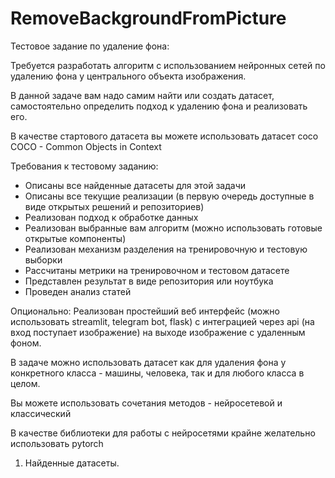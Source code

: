# RemoveBackgroundFromPicture

Тестовое задание по удаление фона:

Требуется разработать алгоритм с использованием нейронных сетей по удалению фона у центрального объекта изображения.

В данной задаче вам надо самим найти или создать датасет, самостоятельно определить подход к удалению фона и реализовать его.

В качестве стартового датасета вы можете использовать датасет coco
COCO - Common Objects in Context

Требования к тестовому заданию:
- Описаны все найденные датасеты для этой задачи
- Описаны все текущие реализации (в первую очередь доступные в виде открытых решений и репозиториев)
- Реализован подход к обработке данных
- Реализован выбранные вам алгоритм (можно использовать готовые открытые компоненты)
- Реализован механизм разделения на тренировочную и тестовую выборки
- Рассчитаны метрики на тренировочном и тестовом датасете
- Представлен результат в виде репозитория или ноутбука
- Проведен анализ статей

Опционально: Реализован простейший веб интерфейс (можно использовать streamlit, telegram bot, flask) с интеграцией через api (на вход поступает изображение) на выходе изображение с удаленным фоном.

В задаче можно использовать датасет как для удаления фона у конкретного класса - машины, человека, так и для любого класса в целом.

Вы можете использовать сочетания методов - нейросетевой и классический

В качестве библиотеки для работы с нейросетями крайне желательно использовать pytorch


1. Найденные датасеты.




